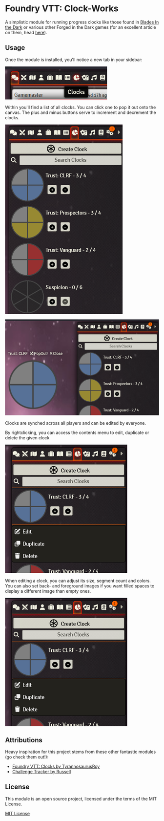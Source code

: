 # Foundry VTT: Clock-Works

A simplistic module for running progress clocks like those found in [Blades In the Dark](https://bladesinthedark.com/progress-clocks) or various other Forged in the Dark games (for an excellent article on them, head [here](https://www.indiegamereadingclub.com/indie-game-reading-club/clocks-forged-in-the-darks-underappreciated-killer-app/)).

## Usage

Once the module is installed, you'll notice a new tab in your sidebar:

![tab image](img/demo_tab.png)

Within you'll find a list of all clocks. You can click one to pop it out onto the canvas. The plus and minus buttons serve to increment and decrement the clocks.

![sidebar image](img/demo_sidebar.png)

![popout image](img/demo_popout.png)

Clocks are synched across all players and can be edited by everyone.

By rightclicking, you can access the contents menu to edit, duplicate or delete the given clock

![context menu image](img/demo_context.png)

When editing a clock, you can adjust its size, segment count and colors. You can also set back- and foreground images if you want filled spaces to display a different image than empty ones.

![edit form image](img/demo_context.png)

## Attributions

Heavy inspiration for this project stems from these other fantastic modules (go check them out!):

- [Foundry VTT: Clocks by TyrannosaurusRoy](https://github.com/troygoode/fvtt-clocks)
- [Challenge Tracker by Russell](https://github.com/Larkinabout/fvtt-challenge-tracker/)

## License

This module is an open source project, licensed under the terms of the MIT License.

[MIT License](http://www.opensource.org/licenses/mit-license.php)
